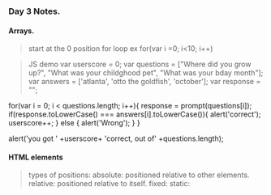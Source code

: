 ### Day 3 Notes.

#### Arrays.
>start at the 0 position 
>for loop ex for(var i =0; i<10; i++)

> JS demo
var userscore = 0;
var questions = ["Where did you grow up?", "What was your childghood pet", "What was your bday month"];
var answers = ['atlanta', 'otto the goldfish', 'october'];
var response = "";

for(var i = 0; i < questions.length; i++){
    response = prompt(questions[i]);
    if(response.toLowerCase() === answers[i].toLowerCase()){
        alert('correct');
        userscore++;
    } else {
        alert('Wrong');
    }
}

alert('you got ' +userscore+ 'correct, out of' +questions.length);


#### HTML elements
> types of positions: absolute: positioned relative to other elements.
                    relative: positioned relative to itself. 
                    fixed:
                    static: